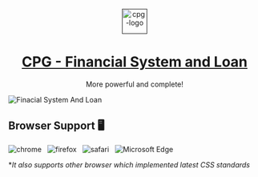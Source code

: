 <p align="center">
   <a href="" target="_blank">
      <img src="https://github.com/soysantana/cpg/blob/main/img/logo.png" alt="cpg-logo" width="50px" height="auto">
   </a>
</p>

<h1 align="center">
   <a href="" target="_blank" align="center">
      CPG - Financial System and Loan
   </a>
</h1>

<p align="center">More powerful and complete!</p>

![Finacial System And Loan]()

## Browser Support 🖥️

![chrome](https://github.com/nuxt/nuxt/assets/47495003/bbb6d7b0-2db6-4af4-abdc-a73de71dd287)
&nbsp;&nbsp;![firefox](https://github.com/nuxt/nuxt/assets/47495003/bca1f2d0-d597-453b-8525-5c94e36bfc33)
&nbsp;&nbsp;![safari](https://github.com/nuxt/nuxt/assets/47495003/8ecbb395-78fb-40fb-bb59-7301bf8a7e5d)
&nbsp;&nbsp;![Microsoft Edge](https://github.com/nuxt/nuxt/assets/47495003/f945821b-0cbd-464d-8103-824d4d5c4e9a)

\*_It also supports other browser which implemented latest CSS standards_
